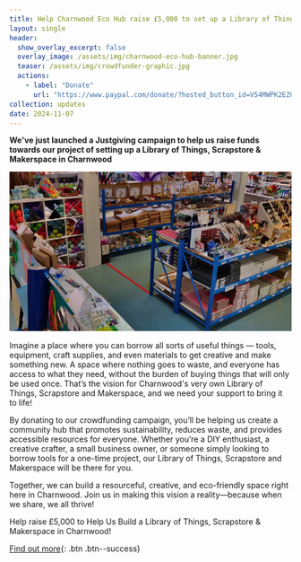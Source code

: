 ```yaml
---
title: Help Charnwood Eco Hub raise £5,000 to set up a Library of Things, Scrapstore and Makerspace
layout: single
header:
  show_overlay_excerpt: false
  overlay_image: /assets/img/charnwood-eco-hub-banner.jpg
  teaser: /assets/img/crowdfunder-graphic.jpg
  actions:
    - label: "Donate"
      url: "https://www.paypal.com/donate/?hosted_button_id=V54MWPK2EZGPY"
collection: updates
date: 2024-11-07
---
```


**We've just launched a Justgiving campaign to help us raise funds towards our project of setting up a Library of Things, Scrapstore & Makerspace in Charnwood**

![Crowdfunder graphic](/assets/img/crowdfunder-graphic.jpg)

Imagine a place where you can borrow all sorts of useful things — tools, equipment, craft supplies, and even materials to get creative and make something new. A space where nothing goes to waste, and everyone has access to what they need, without the burden of buying things that will only be used once. That’s the vision for Charnwood's very own Library of Things, Scrapstore and Makerspace, and we need your support to bring it to life!

By donating to our crowdfunding campaign, you’ll be helping us create a community hub that promotes sustainability, reduces waste, and provides accessible resources for everyone. Whether you’re a DIY enthusiast, a creative crafter, a small business owner, or someone simply looking to borrow tools for a one-time project, our Library of Things, Scrapstore and Makerspace will be there for you.

Together, we can build a resourceful, creative, and eco-friendly space right here in Charnwood. Join us in making this vision a reality—because when we share, we all thrive!

Help raise £5,000 to Help Us Build a Library of Things, Scrapstore & Makerspace in Charnwood!

[Find out more](https://www.justgiving.com/crowdfunding/charnwood-ecohub){: .btn .btn--success}

